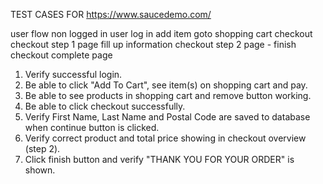 TEST CASES FOR https://www.saucedemo.com/

user flow 
    non logged in user
    log in
    add item 
    goto shopping cart 
    checkout 
    checkout step 1 page fill up information
    checkout step 2 page - finish
    checkout complete page 

1. Verify successful login.
2. Be able to click "Add To Cart", see item(s) on shopping cart and pay.
3. Be able to see products in shopping cart and remove button working.
4. Be able to click checkout successfully.
5. Verify First Name, Last Name and Postal Code are saved to database when continue button is clicked.
6. Verify correct product and total price showing in checkout overview (step 2).
7. Click finish button and verify "THANK YOU FOR YOUR ORDER" is shown.